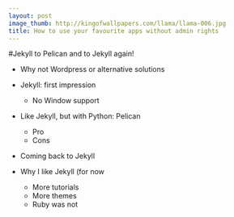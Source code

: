 ```yaml
---
layout: post
image_thumb: http://kingofwallpapers.com/llama/llama-006.jpg
title: How to use your favourite apps without admin rights
---
```


#Jekyll to Pelican and to Jekyll again!

* Why not Wordpress or alternative solutions

* Jekyll: first impression
  * No Window support

* Like Jekyll, but with Python: Pelican
  * Pro
  * Cons

* Coming back to Jekyll

* Why I like Jekyll (for now
  * More tutorials
  * More themes
  * Ruby was not

